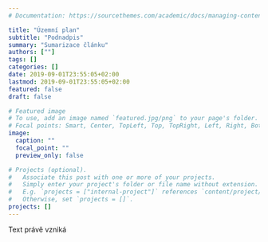 ```yaml
---
# Documentation: https://sourcethemes.com/academic/docs/managing-content/

title: "Územní plan"
subtitle: "Podnadpis"
summary: "Sumarizace článku"
authors: [""]
tags: []
categories: []
date: 2019-09-01T23:55:05+02:00
lastmod: 2019-09-01T23:55:05+02:00
featured: false
draft: false

# Featured image
# To use, add an image named `featured.jpg/png` to your page's folder.
# Focal points: Smart, Center, TopLeft, Top, TopRight, Left, Right, BottomLeft, Bottom, BottomRight.
image:
  caption: ""
  focal_point: ""
  preview_only: false

# Projects (optional).
#   Associate this post with one or more of your projects.
#   Simply enter your project's folder or file name without extension.
#   E.g. `projects = ["internal-project"]` references `content/project/deep-learning/index.md`.
#   Otherwise, set `projects = []`.
projects: []
---
```


Text právě vzniká
